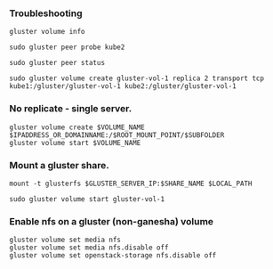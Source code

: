 ### Troubleshooting
```
gluster volume info
```

```
sudo gluster peer probe kube2
```

```
sudo gluster peer status
```

```
sudo gluster volume create gluster-vol-1 replica 2 transport tcp kube1:/gluster/gluster-vol-1 kube2:/gluster/gluster-vol-1
```

### No replicate - single server.
```
gluster volume create $VOLUME_NAME $IPADDRESS_OR_DOMAINNAME:/$ROOT_MOUNT_POINT/$SUBFOLDER
gluster volume start $VOLUME_NAME
```

### Mount a gluster share.
```
mount -t glusterfs $GLUSTER_SERVER_IP:$SHARE_NAME $LOCAL_PATH
```

```
sudo gluster volume start gluster-vol-1
```

### Enable nfs on a gluster (non-ganesha) volume
```
gluster volume set media nfs
gluster volume set media nfs.disable off
gluster volume set openstack-storage nfs.disable off
```